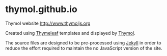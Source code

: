 thymol.github.io
================

Thymol website http://www.thymoljs.org

Created using [Thymeleaf](http://www.thymeleaf.org/) templates and displayed by [Thymol](http://github.com/thymol/thymol.js).

The source files are designed to be pre-processed using [Jekyll](https://github.com/jekyll/jekyll) in order to reduce the effort required to maintain the no JavaScript version of the site.
